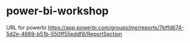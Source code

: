 # power-bi-workshop
URL for powerbi https://app.powerbi.com/groups/me/reports/7bffd674-5d2e-4669-b51b-550ff55eddf8/ReportSection